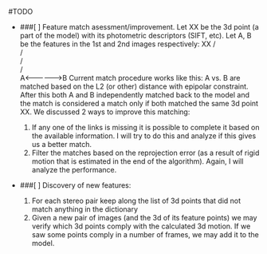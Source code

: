 #TODO

- ###[ ] Feature match asessment/improvement.
  Let XX be the 3d point (a part of the model) with its photometric descriptors (SIFT, etc).  Let A, B be the features in the 1st and 2nd images respectively:
         XX
         /\
        /  \
       /    \
      /      \
     A<------>B
  Current match procedure works like this: A vs. B are matched based on the L2 (or other) distance with epipolar constraint.  After this both A and B independently matched back to the model and the match is considered a match only if both matched the same 3d point XX.
  We discussed 2 ways to improve this matching:
  1. If any one of the links is missing it is possible to complete it based on the available information.  I will try to do this and analyze if this gives us a better match.
  2. Filter the matches based on the reprojection error (as a result of rigid motion that is estimated in the end of the algorithm).  Again, I will analyze the performance.

- ###[ ] Discovery of new features:
  1. For each stereo pair keep along the list of 3d points that did not match anything in the dictionary
  2. Given a new pair of images (and the 3d of its feature points) we may verify which 3d points comply with the calculated 3d motion.  If we saw some points comply in a number of frames, we may add it to the model.
